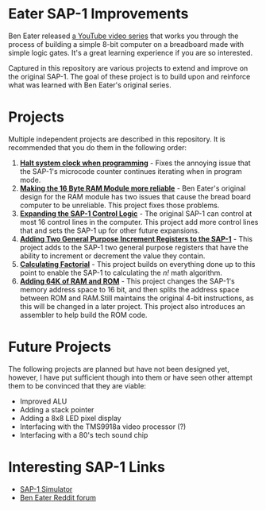 # Eater SAP-1 Improvements
Ben Eater released [a YouTube video series](https://eater.net/8bit) that works you through the process of building a simple 8-bit computer on a breadboard made with simple logic gates. It's a great learning experience if you are so interested.

Captured in this repository are various projects to extend and improve on the original SAP-1. The goal of these project is to build upon and reinforce what was learned with Ben Eater's original series. 

# Projects
Multiple independent projects are described in this repository. It is recommended that you do them in the following order:

1. **[Halt system clock when programming](./clock-halt-when-programming/)** - Fixes the annoying issue that the SAP-1's microcode counter continues iterating when in program mode.
2. **[Making the 16 Byte RAM Module more reliable](./improving-reliability-of-ram-module/)** - Ben Eater's original design for the RAM module has two issues that cause the bread board computer to be unreliable. This project fixes those problems.
3. **[Expanding the SAP-1 Control Logic](./expanded-control-logic/)** - The original SAP-1 can control at most 16 control lines in the computer. This project add more control lines that and sets the SAP-1 up for other future expansions. 
4. **[Adding Two General Purpose Increment Registers to the SAP-1](./increment-registers/)** - This project adds to the SAP-1 two general purpose registers that have the ability to increment or decrement the value they contain.
5. **[Calculating Factorial](./calculating-factorial/)** - This project builds on everything done up to this point to enable the SAP-1 to calculating the _n!_ math algorithm. 
6. **[Adding 64K of RAM and ROM](./ram-rom-upgrade/)** - This project changes the SAP-1's memory address space to 16 bit, and then splits the address space between ROM and RAM.Still maintains the original 4-bit instructions, as this will be changed in a later project. This project also introduces an assembler to help build the ROM code. 


# Future Projects
The following projects are planned but have not been designed yet, however, I have put sufficient though into them or have seen other attempt them to be convinced that they are viable:
* Improved ALU
* Adding a stack pointer
* Adding a 8x8 LED pixel display
* Interfacing with the TMS9918a video processor (?)
* Interfacing with a 80's tech sound chip



# Interesting SAP-1 Links

* [SAP-1 Simulator](https://github.com/milen-patel/SAP-1)
* [Ben Eater Reddit forum](https://www.reddit.com/r/beneater/)


